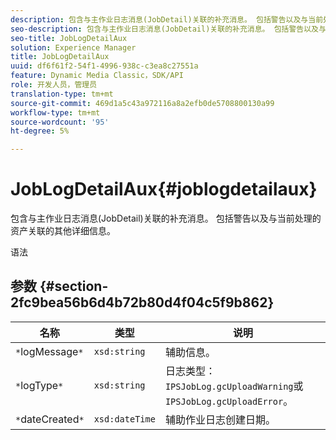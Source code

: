 ```yaml
---
description: 包含与主作业日志消息(JobDetail)关联的补充消息。 包括警告以及与当前处理的资产关联的其他详细信息。
seo-description: 包含与主作业日志消息(JobDetail)关联的补充消息。 包括警告以及与当前处理的资产关联的其他详细信息。
seo-title: JobLogDetailAux
solution: Experience Manager
title: JobLogDetailAux
uuid: df6f61f2-54f1-4996-938c-c3ea8c27551a
feature: Dynamic Media Classic，SDK/API
role: 开发人员，管理员
translation-type: tm+mt
source-git-commit: 469d1a5c43a972116a8a2efb0de5708800130a99
workflow-type: tm+mt
source-wordcount: '95'
ht-degree: 5%

---
```



# JobLogDetailAux{#joblogdetailaux}

包含与主作业日志消息(JobDetail)关联的补充消息。 包括警告以及与当前处理的资产关联的其他详细信息。

语法

## 参数 {#section-2fc9bea56b6d4b72b80d4f04c5f9b862}

| 名称 | 类型 | 说明 |
|---|---|---|
| `*`logMessage`*` | `xsd:string` | 辅助信息。 |
| `*`logType`*` | `xsd:string` | 日志类型：`IPSJobLog.gcUploadWarning`或`IPSJobLog.gcUploadError`。 |
| `*`dateCreated`*` | `xsd:dateTime` | 辅助作业日志创建日期。 |

